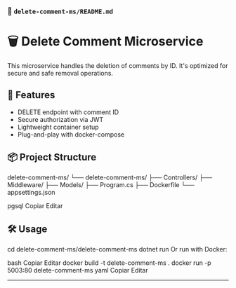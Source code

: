 ### 📘 `delete-comment-ms/README.md`


# 🗑️ Delete Comment Microservice

This microservice handles the deletion of comments by ID. It's optimized for secure and safe removal operations.

## 🚀 Features

- DELETE endpoint with comment ID
- Secure authorization via JWT
- Lightweight container setup
- Plug-and-play with docker-compose

## 📦 Project Structure 

delete-comment-ms/
└── delete-comment-ms/
├── Controllers/
├── Middleware/
├── Models/
├── Program.cs
├── Dockerfile
└── appsettings.json

pgsql
Copiar
Editar

## 🛠️ Usage


cd delete-comment-ms/delete-comment-ms
dotnet run
Or run with Docker:

bash
Copiar
Editar
docker build -t delete-comment-ms .
docker run -p 5003:80 delete-comment-ms
yaml
Copiar
Editar

---